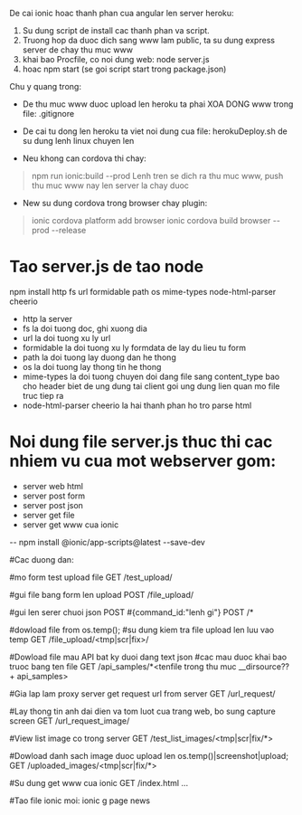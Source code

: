 

De cai ionic hoac thanh phan cua angular len server heroku:
1. Su dung script de install cac thanh phan va script.
2. Truong hop da duoc dich sang www lam public, ta su dung express server de chay thu muc www
3. khai bao Procfile, co noi dung web: node server.js 
4. hoac npm start (se goi script start trong package.json)

Chu y quang trong: 
- De thu muc www duoc upload len heroku ta phai XOA DONG www trong file: .gitignore
- De cai tu dong len heroku ta viet noi dung cua file: herokuDeploy.sh de su dung lenh linux chuyen len

- Neu khong can cordova thi chay:
> npm run ionic:build --prod
Lenh tren se dich ra thu muc www, push thu muc www nay len server la chay duoc

- New su dung cordova trong browser chay plugin: 
> ionic cordova platform add browser
> ionic cordova build browser --prod --release


# Tao server.js de tao node 
npm install http fs url formidable path os mime-types node-html-parser cheerio
- http la server
- fs la doi tuong doc, ghi xuong dia
- url la doi tuong xu ly url 
- formidable la doi tuong xu ly formdata de lay du lieu tu form 
- path la doi tuong lay duong dan he thong
- os la doi tuong lay thong tin he thong
- mime-types la doi tuong chuyen doi dang file sang content_type bao cho header 
biet de ung dung tai client goi ung dung lien quan mo file truc tiep ra
- node-html-parser cheerio la hai thanh phan ho tro parse html 

# Noi dung file server.js thuc thi cac nhiem vu cua mot webserver gom:
- server web html
- server post form
- server post json
- server get file
- server get www cua ionic


-- npm install @ionic/app-scripts@latest --save-dev



#Cac duong dan:

#mo form test upload file
GET /test_upload/

#gui file bang form len upload
POST /file_upload/

#gui len serer chuoi json POST
#{command_id:"lenh gi"}
POST /*

#dowload file from os.temp();
#su dung kiem tra file upload len luu vao temp
GET /file_upload/<tmp|scr|fix>/<tenfile>

#Dowload file mau API bat ky duoi dang text json
#cac mau duoc khai bao truoc bang ten file
GET /api_samples/*<tenfile trong thu muc __dirsource?? + api_samples>

#Gia lap lam proxy server get request url from server
GET /url_request/<url can truy van>

#Lay thong tin anh dai dien va tom luot cua trang web, bo sung capture screen
GET /url_request_image/<url can truy van>

#View list image co trong server 
GET /test_list_images/<tmp|scr|fix/*>

#Dowload danh sach image duoc upload len os.temp()|screenshot|upload;
GET /uploaded_images/<tmp|scr|fix/*>

#Su dung get www cua ionic
GET /index.html ...



#Tao file ionic moi:
ionic g page news

